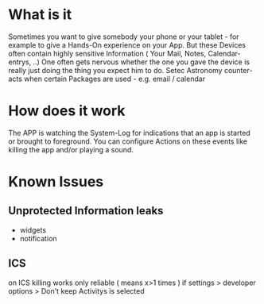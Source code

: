 What is it
==========

Sometimes you want to give somebody your phone or your tablet - for example to give a Hands-On experience on your App. But these Devices often contain highly sensitive Information ( Your Mail, Notes, Calendar-entrys, ..) 
One often gets nervous whether the one you gave the device is really just doing the thing you expect him to do.
Setec Astronomy counter-acts when certain Packages are used - e.g. email / calendar

How does it work
================

The APP is watching the System-Log for indications that an app is started or brought to foreground. You can configure Actions on these events like killing the app and/or playing a sound. 

Known Issues
============

Unprotected Information leaks
-----------------------------
 * widgets
 * notification

ICS
---
 on ICS killing works only reliable ( means x>1 times ) if settings > developer options > Don't keep Activitys is selected
